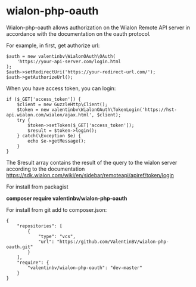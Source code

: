 

# wialon-php-oauth
Wialon-php-oauth allows authorization on the Wialon Remote API server in accordance with the documentation on the oauth protocol.

For example, in first, get authorize url:

    $auth = new valentinbv\WialonOAuth\OAuth(
	    'https://your-api-server.com/login.html
    );
    $auth->setRedirectUri('https://your-redirect-url.com/');
    $auth->getAuthorizeUrl();

When you have access token, you can login:

    if ($_GET['access_token']) {
	    $client = new GuzzleHttp\Client();
	    $token = new valentinbv\WialonOAuth\TokenLogin('https://hst-api.wialon.com/wialon/ajax.html', $client);
	    try {
		    $token->setToken($_GET['access_token']);
		    $result = $token->login();
	    } catch(\Exception $e) { 
		    echo $e->getMessage();
	    }
    }

The $result array contains the result of the query to the wialon server according to the documentation
https://sdk.wialon.com/wiki/en/sidebar/remoteapi/apiref/token/login

For install from packagist

**composer require valentinbv/wialon-php-oauth**

For install from git add to composer.json:

    {
        "repositories": [
            {
                "type": "vcs",
                "url": "https://github.com/ValentinBV/wialon-php-oauth.git"
            }
        ],
        "require": {
            "valentinbv/wialon-php-oauth": "dev-master"
        }
    }
